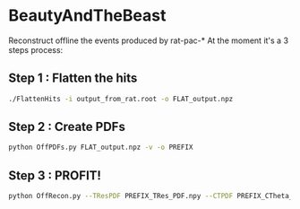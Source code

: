 # BeautyAndTheBeast

Reconstruct offline the events produced by rat-pac-*
At the moment it's a 3 steps process:

## Step 1 : Flatten the hits
```bash
./FlattenHits -i output_from_rat.root -o FLAT_output.npz
```

## Step 2 : Create PDFs
```bash
python OffPDFs.py FLAT_output.npz -v -o PREFIX
```

## Step 3 : PROFIT!
```bash
python OffRecon.py --TResPDF PREFIX_TRes_PDF.npy --CTPDF PREFIX_CTheta_PDF.npy -r  PREFIX_RIndex_PDF.npy -o PREFIX FLAT_output.npz
```
